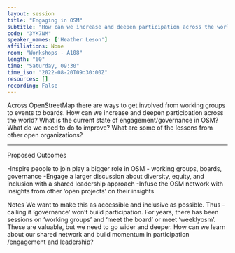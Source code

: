 ```yaml
---
layout: session
title: "Engaging in OSM"
subtitle: "How can we increase and deepen participation across the world?"
code: "3YK7NM"
speaker_names: ['Heather Leson']
affiliations: None
room: "Workshops - A108"
length: "60"
time: "Saturday, 09:30"
time_iso: "2022-08-20T09:30:00Z"
resources: []
recording: False
---
```


Across OpenStreetMap there are ways to get involved from working groups to events to boards. How can we increase and deepen participation across the world? What is the current state of engagement/governance in OSM? What do we need to do to improve? What are some of the lessons from other open organizations?

<hr>

Proposed Outcomes
 
-Inspire people to join play a bigger role in OSM - working groups, boards, governance
-Engage a larger discussion about diversity, equity, and inclusion with a shared leadership approach 
-Infuse the OSM network with insights from other ‘open projects’ on their insights
 
Notes
We want to make this as accessible and inclusive as possible. Thus - calling it ‘governance’ won’t build participation. For years, there has been sessions on ‘working groups’ and ‘meet the board’ or meet ‘weeklyosm’. These are valuable, but we need to go wider and deeper. 
How can we learn about our shared network and build momentum in participation /engagement and leadership?

